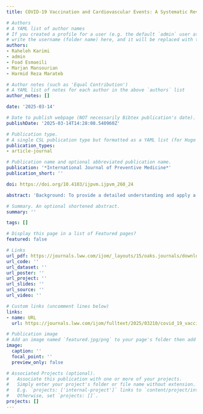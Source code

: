 ```yaml
---
title: COVID-19 Vaccination and Cardiovascular Events: A Systematic Review and Bayesian Multivariate Meta-Analysis of Preventive Benefits and Risks

# Authors
# A YAML list of author names
# If you created a profile for a user (e.g. the default `admin` user at `content/authors/admin/`), 
# write the username (folder name) here, and it will be replaced with their full name and linked to their profile.
authors:
- Raheleh Karimi
- admin
- Foad Esmaeili
- Marjan Mansourian
- Harmid Reza Marateb

# Author notes (such as 'Equal Contribution')
# A YAML list of notes for each author in the above `authors` list
author_notes: []

date: '2025-03-14'

# Date to publish webpage (NOT necessarily Bibtex publication's date).
publishDate: '2025-03-14T14:28:08.540960Z'

# Publication type.
# A single CSL publication type but formatted as a YAML list (for Hugo requirements).
publication_types:
- article-journal

# Publication name and optional abbreviated publication name.
publication: '*International Journal of Preventive Medicine*'
publication_short: ''

doi: https://doi.org/10.4103/ijpvm.ijpvm_260_24

abstract: 'Background: To provide a detailed understanding and apply a comprehensive strategy, this study examines the association between COVID-19 vaccination and cardiovascular events. We conducted a Bayesian multivariate meta-analysis using summary data across multiple outcomes including myocardial infarction, stroke, arrhythmia, and CAD, considering potential dependencies in the data. Markov chain Monte Carlo (MCMC) methods were detected for easy implementation of the Bayesian approach. Also, the sensitivity analysis of the model was done by using different priors. Methods: Fifteen studies were included in the systematic review, with eleven studies comparing the results between the vaccine group and the unvaccinated group. Additionally, six studies were used for further analysis to compare mRNA COVID-19 Vaccines (Pfizer-BioNTech and Moderna). Results: Bayesian meta-analysis revealed a link between vaccines and CAD risk (OR, 1.70; 95% CrI: 1.11–2.57), particularly after BNT162b2 (OR, 1.64; 95% CrI: 1.06–2.55) and second dose (OR, 3.44; 95% CrI: 1.99–5.98). No increased risk of heart attack, arrhythmia, or stroke was observed post-COVID-19 vaccination. As the only noteworthy point, a protective effect on stroke (OR, 0.19; 95% CrI: 0.10–0.39) and myocardial infarction (OR, 0.003; 95% CrI: 0.001–0.006) was observed after the third dose of the vaccine. Conclusions: Secondary analysis showed no notable disparity in cardiovascular outcomes between BNT162b2 and mRNA vaccines. The association of COVID-19 vaccination with the risk of coronary artery disease should be considered in future vaccine technologies for the next pandemic.'

# Summary. An optional shortened abstract.
summary: ''

tags: []

# Display this page in a list of Featured pages?
featured: false

# Links
url_pdf: https://journals.lww.com/ijom/_layouts/15/oaks.journals/downloadpdf.aspx?trckng_src_pg=ArticleViewer&an=01439446-202503210-00006
url_code: ''
url_dataset: ''
url_poster: ''
url_project: ''
url_slides: ''
url_source: ''
url_video: ''

# Custom links (uncomment lines below)
links:
- name: URL
  url: https://journals.lww.com/ijom/fulltext/2025/03210/covid_19_vaccination_and_cardiovascular_events__a.6.aspx?fbclid=IwY2xjawJm0yNleHRuA2FlbQIxMAABHi-ccCvCfTs8ZGukUw_hiM8ywHJflvVXDv-JbbbohVg2mx0Fgk0yibTM5d2a_aem_sRFl1_GkolPhNzR4A-cMEw

# Publication image
# Add an image named `featured.jpg/png` to your page's folder then add a caption below.
image:
  caption: ''
  focal_point: ''
  preview_only: false

# Associated Projects (optional).
#   Associate this publication with one or more of your projects.
#   Simply enter your project's folder or file name without extension.
#   E.g. `projects: ['internal-project']` links to `content/project/internal-project/index.md`.
#   Otherwise, set `projects: []`.
projects: []
---
```



